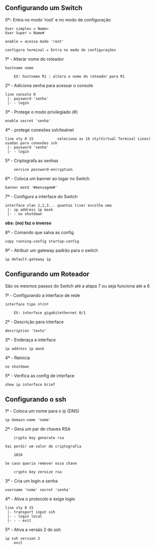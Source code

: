 
## **Configurando um Switch**

0º- Entra no modo 'root' e no modo de configuração 

    User simples = Name>
    User Super = Name#

    enable = acessa modo 'root'

    configura terminal = Entra no modo de configurações

1º - Alterar nome do roteador 
   
    hostname nome

        EX: hostname R1 : altera o nome do roteador para R1

2º - Adiciona senha para acessar o console

    line console 0
     |- password 'senha'
     |- - login

3º - Protege o modo privilegiado (#)

    enable secret 'senha'

4º - protege conexões ssh/tealnet

    line vty 0 15           seleciona as 16 vty(Virtual Terminal Lines) usadas para conexões ssh
     |- password 'senha'
     |- - login

5º - Criptografa as senhas

        service password-encryption

6º - Coloca um banner ao logar no Switch

    banner motd '#mensagem#'

7º - Configura a interface do Switch

    interface vlan 1,2,3... quantas tiver escolha uma
     |- ip address ip mask
     |- - no shutdown

**obs: (no) faz o inverso**

8º - Comando que salva as config

    copy running-config startup-config

9º - Atribuir um gateway padrão para o switch

    ip default-gateway ip



## **Configurando um Roteador**


São os mesmos passos do Switch até a atapa 7 ou seja funciona até a 6

1º - Configurando a interface de rede

    interface tipo nº/nº

        EX: interface gigabitethernet 0/1 

2º - Descrição para interface

    description 'texto'

3º - Enderaça a interface  
    
    ip address ip mask

4º - Reinicia

    no shutdown

5º - Verifica as config de interface

    show ip interface brief

## **Configurando o ssh**

1º - Coloca um nome para o ip (DNS)

    ip domain-name 'nome'

2º - Gera um par de chaves RSA

        crypto key generate rsa 

    Vai perdir um valor de criptografia

        1024

    Se caso queria remover essa chave 

        crypto key zeroize rsa

3º - Cria um login e senha

    username 'nome' secret 'senha'

4º - Ativa o protocolo e exige login

    line vty 0 15
     |- transport input ssh 
     |- - login local
     |- - - exit

5º - Ativa a versão 2 do ssh 

    ip ssh version 2
        exit